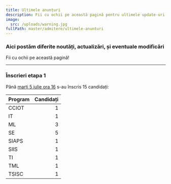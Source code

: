 ```yaml
---
title: Ultimele anunțuri
description: Fii cu ochii pe această pagină pentru ultimele update-uri!
image:
  src: /uploads/warning.jpg
fullPath: master/admitere/ultimele-anunturi
---
```

### Aici postăm diferite noutăți, actualizări, și eventuale modificări

Fii cu ochii pe această pagină!

- - -
### Înscrieri etapa 1


Până [marți 5 iulie ora 16](/master/admitere/calendarul-admiterii-master-2022/) s-au înscris 15 candidați:




| **Program** | **Candidați** |
:------------|--------------:
 CCIOT       | 1             
 IT          | 1             
 ML          | 3             
 SE          | 5             
 SIAPS       | 1             
 SIIS        | 1             
 TI          | 1             
 TML         | 1             
 TSISC       | 1             


